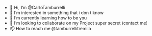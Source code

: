 - 👋 Hi, I’m @CarloTamburrelli
- 👀 I’m interested in something that i don t know
- 🌱 I’m currently learning how to be you 
- 💞️ I’m looking to collaborate on my Project super secret (contact me) 
- 📫 How to reach me @tamburrellitremila

<!---
CarloTamburrelli/CarloTamburrelli is a ✨ special ✨ repository because its `README.md` (this file) appears on your GitHub profile.
You can click the Preview link to take a look at your changes.
--->
